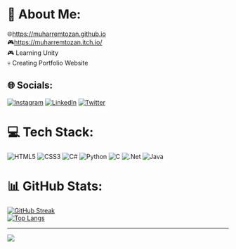 # 💫 About Me:
🌐https://muharremtozan.github.io<br>🎮https://muharremtozan.itch.io/<br>🎮 Learning Unity<br>💀 Creating Portfolio Website


## 🌐 Socials:
[![Instagram](https://img.shields.io/badge/Instagram-%23E4405F.svg?logo=Instagram&logoColor=white)](https://www.instagram.com/tozanmuharrem) [![LinkedIn](https://img.shields.io/badge/LinkedIn-%230077B5.svg?logo=linkedin&logoColor=white)](https://www.linkedin.com/in/muharrem-tozan-3658b1222) [![Twitter](https://img.shields.io/badge/Twitter-%231DA1F2.svg?logo=Twitter&logoColor=white)](https://twitter.com/Muharrem_Tozan) 

# 💻 Tech Stack:
![HTML5](https://img.shields.io/badge/html5-%23E34F26.svg?style=flat&logo=html5&logoColor=white) ![CSS3](https://img.shields.io/badge/css3-%231572B6.svg?style=flat&logo=css3&logoColor=white) ![C#](https://img.shields.io/badge/c%23-%23239120.svg?style=flat&logo=c-sharp&logoColor=white) ![Python](https://img.shields.io/badge/python-3670A0?style=flat&logo=python&logoColor=ffdd54) ![C](https://img.shields.io/badge/c-%2300599C.svg?style=flat&logo=c&logoColor=white) ![.Net](https://img.shields.io/badge/.NET-5C2D91?style=flat&logo=.net&logoColor=white) ![Java](https://img.shields.io/badge/java-%23ED8B00.svg?style=flat&logo=java&logoColor=white)
# 📊 GitHub Stats:
[![GitHub Streak](http://github-readme-streak-stats.herokuapp.com?user=MuharremTozan&theme=dark&background=000000)](https://git.io/streak-stats)<br>
[![Top Langs](https://github-readme-stats.vercel.app/api/top-langs/?username=MuharremTozan&layout=compact&theme=vision-friendly-dark)](https://github.com/anuraghazra/github-readme-stats)

---
[![](https://visitcount.itsvg.in/api?id=MuharremTozan&icon=0&color=0)](https://visitcount.itsvg.in)

<!-- Proudly created with GPRM ( https://gprm.itsvg.in ) -->
